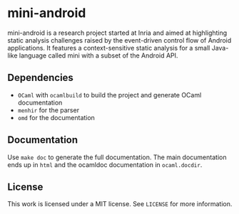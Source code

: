 mini-android
============

mini-android is a research project started at Inria and aimed at highlighting
static analysis challenges raised by the event-driven control flow of Android
applications.  It features a context-sensitive static analysis for a small
Java-like language called mini with a subset of the Android API.

Dependencies
------------

  * `OCaml` with `ocamlbuild` to build the project and generate OCaml
    documentation
  * `menhir` for the parser
  * `omd` for the documentation

Documentation
-------------

Use `make doc` to generate the full documentation.  The main documentation ends
up in `html` and the ocamldoc documentation in `ocaml.docdir`.

License
-------

This work is licensed under a MIT license.  See `LICENSE` for more information.
